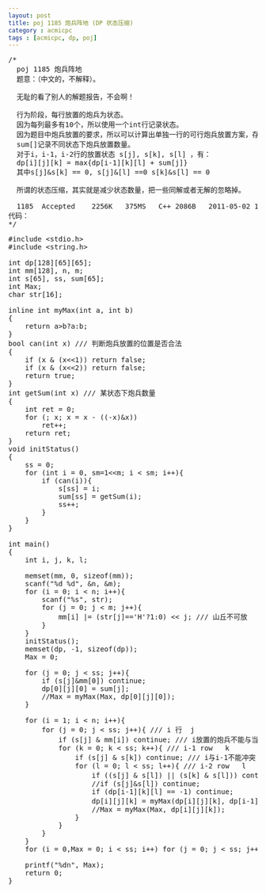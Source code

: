 ```yaml
---
layout: post
title: poj 1185 炮兵阵地 (DP 状态压缩)
category : acmicpc
tags : [acmicpc, dp, poj]
---
```


<pre>/*
  poj 1185 炮兵阵地
  题意：（中文的，不解释）。

  无耻的看了别人的解题报告，不会啊！

  行为阶段，每行放置的炮兵为状态。
  因为每列最多有10个，所以使用一个int行记录状态。
  因为题目中炮兵放置的要求，所以可以计算出单独一行的可行炮兵放置方案，存在状态数组s[]中,
  sum[]记录不同状态下炮兵放置数量。
  对于i，i-1，i-2行的放置状态 s[j], s[k], s[l] ，有：
  dp[i][j][k] = max{dp[i-1][k][l] + sum[j]} 
  其中s[j]&amp;s[k] == 0, s[j]&amp;[l] ==0 s[k]&amp;s[l] == 0

  所谓的状态压缩，其实就是减少状态数量，把一些同解或者无解的忽略掉。

  1185	Accepted	2256K	375MS	C++	2086B	2011-05-02 11:02:25
代码：  
*/</pre>
<!--more-->
<pre>
#include &lt;stdio.h&gt;
#include &lt;string.h&gt;

int dp[128][65][65];
int mm[128], n, m;
int s[65], ss, sum[65];
int Max;
char str[16];

inline int myMax(int a, int b)
{
    return a&gt;b?a:b;
}
bool can(int x) /// 判断炮兵放置的位置是否合法
{
    if (x &amp; (x&lt;&lt;1)) return false;
    if (x &amp; (x&lt;&lt;2)) return false;
    return true;
}
int getSum(int x) /// 某状态下炮兵数量
{
    int ret = 0;
    for (; x; x = x - ((-x)&amp;x))
        ret++;
    return ret;        
}
void initStatus()
{
    ss = 0;
    for (int i = 0, sm=1&lt;&lt;m; i &lt; sm; i++){
        if (can(i)){
            s[ss] = i;
            sum[ss] = getSum(i);
            ss++;
        }
    }
}

int main()
{
    int i, j, k, l;

    memset(mm, 0, sizeof(mm));
    scanf("%d %d", &amp;n, &amp;m);
    for (i = 0; i &lt; n; i++){
        scanf("%s", str);
        for (j = 0; j &lt; m; j++){
            mm[i] |= (str[j]=='H'?1:0) &lt;&lt; j; /// 山丘不可放
        }
    }
    initStatus();
    memset(dp, -1, sizeof(dp));
    Max = 0;

    for (j = 0; j &lt; ss; j++){
        if (s[j]&amp;mm[0]) continue;
        dp[0][j][0] = sum[j];
        //Max = myMax(Max, dp[0][j][0]);
    }

    for (i = 1; i &lt; n; i++){
        for (j = 0; j &lt; ss; j++){ /// i 行  j
            if (s[j] &amp; mm[i]) continue; /// i放置的炮兵不能与当前行冲突
            for (k = 0; k &lt; ss; k++){ /// i-1 row   k
                if (s[j] &amp; s[k]) continue; /// i与i-1不能冲突
                for (l = 0; l &lt; ss; l++){ /// i-2 row   l
                    if ((s[j] &amp; s[l]) || (s[k] &amp; s[l])) continue; /// i与i-2, i-1与i-2 不能冲突
                    //if (s[j]&amp;s[l]) continue;
                    if (dp[i-1][k][l] == -1) continue;
                    dp[i][j][k] = myMax(dp[i][j][k], dp[i-1][k][l] + sum[j]);///j写成了i，多了几个WA
                    //Max = myMax(Max, dp[i][j][k]);
                }
            }
        }
    }
    for (i = 0,Max = 0; i &lt; ss; i++) for (j = 0; j &lt; ss; j++) Max = myMax(Max, dp[n-1][i][j]);

    printf("%dn", Max);
    return 0;
}</pre>
